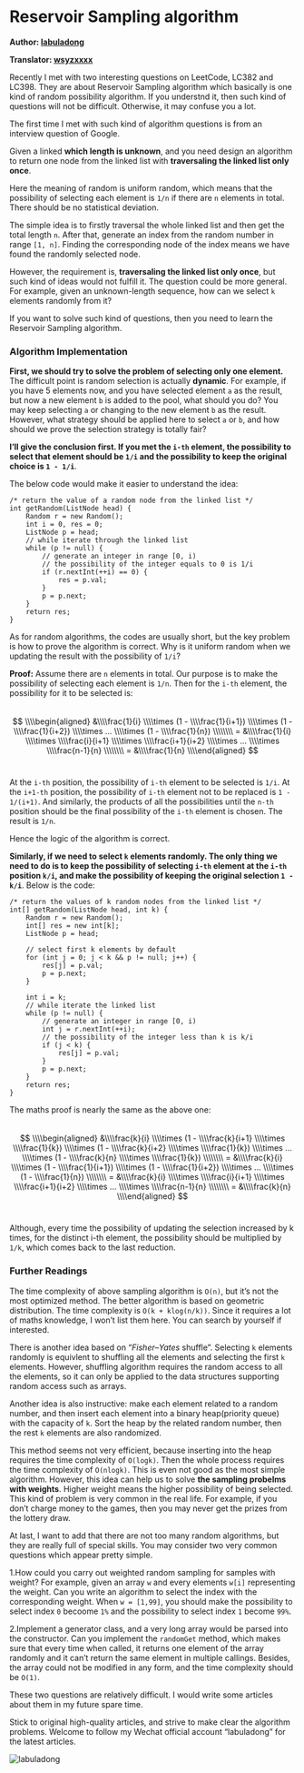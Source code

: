 Reservoir Sampling algorithm
============================

**Author: [labuladong](https://github.com/labuladong)**

**Translator: [wsyzxxxx](https://github.com/wsyzxxxx)**

Recently I met with two interesting questions on LeetCode, LC382 and LC398. They are about Reservoir Sampling algorithm which basically is one kind of random possibility algorithm. If you understnd it, then such kind of questions will not be difficult. Otherwise, it may confuse you a lot.

The first time I met with such kind of algorithm questions is from an interview question of Google.

Given a linked **which length is unknown**, and you need design an algorithm to return one node from the linked list with **traversaling the linked list only once**.

Here the meaning of random is uniform random, which means that the possibility of selecting each element is `1/n` if there are `n` elements in total. There should be no statistical deviation.

The simple idea is to firstly traversal the whole linked list and then get the total length `n`. After that, generate an index from the random number in range `[1, n]`. Finding the corresponding node of the index means we have found the randomly selected node.

However, the requirement is, **traversaling the linked list only once**, but such kind of ideas would not fulfill it. The question could be more general. For example, given an unknown-length sequence, how can we select `k` elements randomly from it?

If you want to solve such kind of questions, then you need to learn the Reservoir Sampling algorithm.

### Algorithm Implementation

**First, we should try to solve the problem of selecting only one element.** The difficult point is random selection is actually **dynamic**. For example, if you have 5 elements now, and you have selected element `a` as the result, but now a new element `b` is added to the pool, what should you do? You may keep selecting `a` or changing to the new element `b` as the result. However, what strategy should be applied here to select `a` or `b`, and how should we prove the selection strategy is totally fair?

**I’ll give the conclusion first. If you met the `i-th` element, the possibility to select that element should be `1/i` and the possibility to keep the original choice is `1 - 1/i`**.

The below code would make it easier to understand the idea:

    /* return the value of a random node from the linked list */
    int getRandom(ListNode head) {
        Random r = new Random();
        int i = 0, res = 0;
        ListNode p = head;
        // while iterate through the linked list
        while (p != null) {
            // generate an integer in range [0, i) 
            // the possibility of the integer equals to 0 is 1/i
            if (r.nextInt(++i) == 0) {
                res = p.val;
            }
            p = p.next;
        }
        return res;
    }

As for random algorithms, the codes are usually short, but the key problem is how to prove the algorithm is correct. Why is it uniform random when we updating the result with the possibility of `1/i`?

**Proof:** Assume there are `n` elements in total. Our purpose is to make the possibility of selecting each element is `1/n`. Then for the `i-th` element, the possibility for it to be selected is:  
<span class="math display">  
<span class="math display">$$ \\\\begin{aligned} &\\\\frac{1}{i} \\\\times (1 - \\\\frac{1}{i+1}) \\\\times (1 - \\\\frac{1}{i+2}) \\\\times ... \\\\times (1 - \\\\frac{1}{n}) \\\\\\\\ = &\\\\frac{1}{i} \\\\times \\\\frac{i}{i+1} \\\\times \\\\frac{i+1}{i+2} \\\\times ... \\\\times \\\\frac{n-1}{n} \\\\\\\\ = &\\\\frac{1}{n} \\\\end{aligned} $$</span>  
</span>

At the `i-th` position, the possibility of `i-th` element to be selected is `1/i`. At the `i+1-th` position, the possibility of `i-th` element not to be replaced is `1 - 1/(i+1)`. And similarly, the products of all the possibilities until the `n-th` position should be the final possibility of the `i-th` element is chosen. The result is `1/n`.

Hence the logic of the algorithm is correct.

**Similarly, if we need to select `k` elements randomly. The only thing we need to do is to keep the possibility of selecting `i-th` element at the `i-th` position `k/i`, and make the possibility of keeping the original selection `1 - k/i`**. Below is the code:

    /* return the values of k random nodes from the linked list */
    int[] getRandom(ListNode head, int k) {
        Random r = new Random();
        int[] res = new int[k];
        ListNode p = head;

        // select first k elements by default
        for (int j = 0; j < k && p != null; j++) {
            res[j] = p.val;
            p = p.next;
        }

        int i = k;
        // while iterate the linked list
        while (p != null) {
            // generate an integer in range [0, i) 
            int j = r.nextInt(++i);
            // the possibility of the integer less than k is k/i
            if (j < k) {
                res[j] = p.val;
            }
            p = p.next;
        }
        return res;
    }

The maths proof is nearly the same as the above one:  
<span class="math display">  
<span class="math display">$$ \\\\begin{aligned} &\\\\frac{k}{i} \\\\times (1 - \\\\frac{k}{i+1} \\\\times \\\\frac{1}{k}) \\\\times (1 - \\\\frac{k}{i+2} \\\\times \\\\frac{1}{k}) \\\\times ... \\\\times (1 - \\\\frac{k}{n} \\\\times \\\\frac{1}{k}) \\\\\\\\ = &\\\\frac{k}{i} \\\\times (1 - \\\\frac{1}{i+1}) \\\\times (1 - \\\\frac{1}{i+2}) \\\\times ... \\\\times (1 - \\\\frac{1}{n}) \\\\\\\\ = &\\\\frac{k}{i} \\\\times \\\\frac{i}{i+1} \\\\times \\\\frac{i+1}{i+2} \\\\times ... \\\\times \\\\frac{n-1}{n} \\\\\\\\ = &\\\\frac{k}{n} \\\\end{aligned} $$</span>  
</span>

Although, every time the possibility of updating the selection increased by k times, for the distinct i-th element, the possibility should be multiplied by `1/k`, which comes back to the last reduction.

### Further Readings

The time complexity of above sampling algorithm is `O(n)`, but it’s not the most optimized method. The better algorithm is based on geometric distribution. The time complexity is `O(k + klog(n/k))`. Since it requires a lot of maths knowledge, I won’t list them here. You can search by yourself if interested.

There is another idea based on “*Fisher–Yates* shuffle”. Selecting `k` elements randomly is equivlent to shuffling all the elements and selecting the first `k` elements. However, shuffling algorithm requires the random access to all the elements, so it can only be applied to the data structures supporting random access such as arrays.

Another idea is also instructive: make each element related to a random number, and then insert each element into a binary heap(priority queue) with the capacity of `k`. Sort the heap by the related random number, then the rest `k` elements are also randomized.

This method seems not very efficient, because inserting into the heap requires the time complexity of `O(logk)`. Then the whole process requires the time complexity of `O(nlogk)`. This is even not good as the most simple algorithm. However, this idea can help us to solve **the sampling probelms with weights**. Higher weight means the higher possibility of being selected. This kind of problem is very common in the real life. For example, if you don’t charge money to the games, then you may never get the prizes from the lottery draw.

At last, I want to add that there are not too many random algorithms, but they are really full of special skills. You may consider two very common questions which appear pretty simple.

1.How could you carry out weighted random sampling for samples with weight? For example, given an array `w` and every elements `w[i]` representing the weight. Can you write an algorithm to select the index with the corresponding weight. When `w = [1,99]`, you should make the possibility to select index `0` becoome `1%` and the possibility to select index `1` become `99%`.

2.Implement a generator class, and a very long array would be parsed into the constructor. Can you implement the `randomGet` method, which makes sure that every time when called, it returns one element of the array randomly and it can’t return the same element in multiple callings. Besides, the array could not be modified in any form, and the time complexity should be `O(1)`.

These two questions are relatively difficult. I would write some articles about them in my future spare time.

Stick to original high-quality articles, and strive to make clear the algorithm problems. Welcome to follow my Wechat official account “labuladong” for the latest articles.

![labuladong](../pictures/labuladong.jpg)
